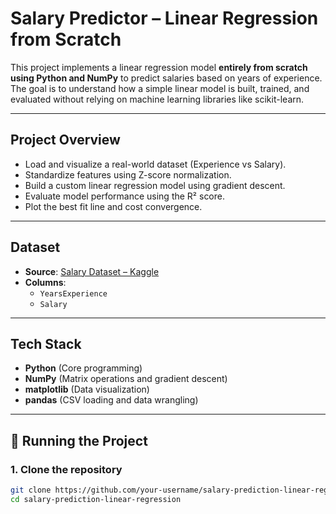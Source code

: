 
# Salary Predictor – Linear Regression from Scratch

This project implements a linear regression model **entirely from scratch using Python and NumPy** to predict salaries based on years of experience. The goal is to understand how a simple linear model is built, trained, and evaluated without relying on machine learning libraries like scikit-learn.

---

## Project Overview

- Load and visualize a real-world dataset (Experience vs Salary).
- Standardize features using Z-score normalization.
- Build a custom linear regression model using gradient descent.
- Evaluate model performance using the R² score.
- Plot the best fit line and cost convergence.

---

## Dataset

- **Source**: [Salary Dataset – Kaggle](https://www.kaggle.com/datasets/abhishek14398/salary-dataset-simple-linear-regression)
- **Columns**:
  - `YearsExperience`
  - `Salary`

---

## Tech Stack

- **Python** (Core programming)
- **NumPy** (Matrix operations and gradient descent)
- **matplotlib** (Data visualization)
- **pandas** (CSV loading and data wrangling)


---

## 🚀 Running the Project

### 1. Clone the repository
```bash
git clone https://github.com/your-username/salary-prediction-linear-regression.git
cd salary-prediction-linear-regression
